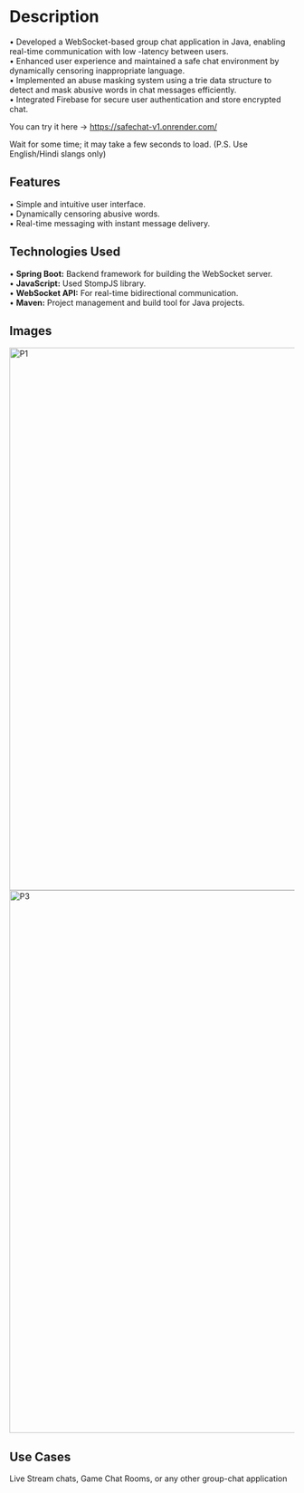 # Description

• Developed a WebSocket-based group chat application in Java, enabling real-time communication with low -latency between users. <br>
• Enhanced user experience and maintained a safe chat environment by dynamically censoring inappropriate language. <br>
• Implemented an abuse masking system using a trie data structure to detect and mask abusive words in chat messages efficiently. <br>
• Integrated Firebase for secure user authentication and store encrypted chat. <br>

You can try it here -> https://safechat-v1.onrender.com/

Wait for some time; it may take a few seconds to load. (P.S. Use English/Hindi slangs only)

## Features
• Simple and intuitive user interface. <br>
• Dynamically censoring abusive words. <br>
• Real-time messaging with instant message delivery. <br>


## Technologies Used
• **Spring Boot:** Backend framework for building the WebSocket server. <br>
• **JavaScript:** Used StompJS library. <br>
• **WebSocket API:** For real-time bidirectional communication. <br>
• **Maven:** Project management and build tool for Java projects. <br>

## Images

<img width="959" alt="P1" src="https://github.com/user-attachments/assets/a3b129fe-40e6-4968-950d-0a8436448482">
<br>
<img width="959" alt="P3" src="https://github.com/user-attachments/assets/2f043eda-7901-47d7-89dc-6c1267e65526">


## Use Cases
Live Stream chats, Game Chat Rooms, or any other group-chat application
